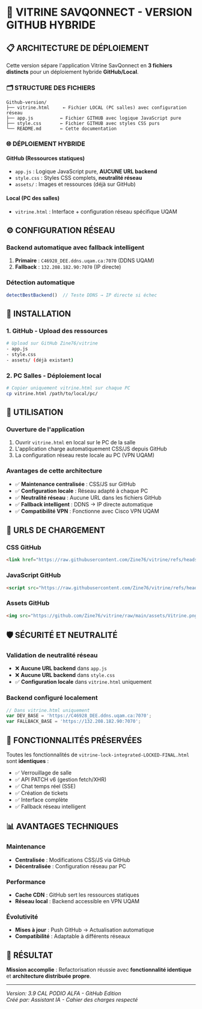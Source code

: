 # 🎯 VITRINE SAVQONNECT - VERSION GITHUB HYBRIDE

## 📋 ARCHITECTURE DE DÉPLOIEMENT

Cette version sépare l'application Vitrine SavQonnect en **3 fichiers distincts** pour un déploiement hybride **GitHub/Local**.

### 🗂️ STRUCTURE DES FICHIERS

```
Github-version/
├── vitrine.html     ← Fichier LOCAL (PC salles) avec configuration réseau
├── app.js          ← Fichier GITHUB avec logique JavaScript pure  
├── style.css       ← Fichier GITHUB avec styles CSS purs
└── README.md       ← Cette documentation
```

### 🌐 DÉPLOIEMENT HYBRIDE

#### **GitHub (Ressources statiques)**
- `app.js` : Logique JavaScript pure, **AUCUNE URL backend**
- `style.css` : Styles CSS complets, **neutralité réseau**
- `assets/` : Images et ressources (déjà sur GitHub)

#### **Local (PC des salles)**
- `vitrine.html` : Interface + configuration réseau spécifique UQAM

## ⚙️ CONFIGURATION RÉSEAU

### **Backend automatique avec fallback intelligent**
1. **Primaire** : `C46928_DEE.ddns.uqam.ca:7070` (DDNS UQAM)
2. **Fallback** : `132.208.182.90:7070` (IP directe)

### **Détection automatique**
```javascript
detectBestBackend()  // Teste DDNS → IP directe si échec
```

## 🔧 INSTALLATION

### **1. GitHub - Upload des ressources**
```bash
# Upload sur GitHub Zine76/vitrine
- app.js
- style.css  
- assets/ (déjà existant)
```

### **2. PC Salles - Déploiement local**
```bash
# Copier uniquement vitrine.html sur chaque PC
cp vitrine.html /path/to/local/pc/
```

## 🚀 UTILISATION

### **Ouverture de l'application**
1. Ouvrir `vitrine.html` en local sur le PC de la salle
2. L'application charge automatiquement CSS/JS depuis GitHub
3. La configuration réseau reste locale au PC (VPN UQAM)

### **Avantages de cette architecture**
- ✅ **Maintenance centralisée** : CSS/JS sur GitHub
- ✅ **Configuration locale** : Réseau adapté à chaque PC
- ✅ **Neutralité réseau** : Aucune URL dans les fichiers GitHub
- ✅ **Fallback intelligent** : DDNS → IP directe automatique
- ✅ **Compatibilité VPN** : Fonctionne avec Cisco VPN UQAM

## 🔗 URLS DE CHARGEMENT

### **CSS GitHub**
```html
<link href="https://raw.githubusercontent.com/Zine76/vitrine/refs/heads/main/style.css" rel="stylesheet"/>
```

### **JavaScript GitHub**
```html
<script src="https://raw.githubusercontent.com/Zine76/vitrine/refs/heads/main/app.js"></script>
```

### **Assets GitHub**
```html
<img src="https://github.com/Zine76/vitrine/raw/main/assets/Vitrine.png" alt="Vitrine">
```

## 🛡️ SÉCURITÉ ET NEUTRALITÉ

### **Validation de neutralité réseau**
- ❌ **Aucune URL backend** dans `app.js`
- ❌ **Aucune URL backend** dans `style.css`
- ✅ **Configuration locale** dans `vitrine.html` uniquement

### **Backend configuré localement**
```javascript
// Dans vitrine.html uniquement
var DEV_BASE = 'https://C46928_DEE.ddns.uqam.ca:7070';
var FALLBACK_BASE = 'https://132.208.182.90:7070';
```

## 🔄 FONCTIONNALITÉS PRÉSERVÉES

Toutes les fonctionnalités de `vitrine-lock-integrated-LOCKED-FINAL.html` sont **identiques** :

- ✅ Verrouillage de salle
- ✅ API PATCH v6 (gestion fetch/XHR)
- ✅ Chat temps réel (SSE)
- ✅ Création de tickets
- ✅ Interface complète
- ✅ Fallback réseau intelligent

## 📊 AVANTAGES TECHNIQUES

### **Maintenance**
- **Centralisée** : Modifications CSS/JS via GitHub
- **Décentralisée** : Configuration réseau par PC

### **Performance**
- **Cache CDN** : GitHub sert les ressources statiques
- **Réseau local** : Backend accessible en VPN UQAM

### **Évolutivité**
- **Mises à jour** : Push GitHub → Actualisation automatique
- **Compatibilité** : Adaptable à différents réseaux

## 🎯 RÉSULTAT

**Mission accomplie** : Refactorisation réussie avec **fonctionnalité identique** et **architecture distribuée propre**.

---

*Version: 3.9 CAL PODIO ALFA - GitHub Edition*  
*Créé par: Assistant IA - Cahier des charges respecté*
